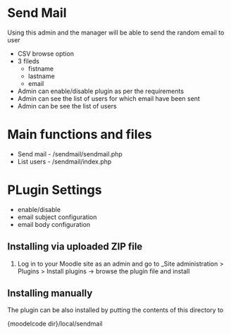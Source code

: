 # Send Mail #

Using this admin and the manager will be able to send the random email to user
 - CSV browse option
 - 3 fileds
    - fistname
    - lastname
    -  email
 - Admin can enable/disable plugin as per the requirements
 - Admin can see the list of users for which email have been sent
 - Admin can be see the list of users

#  Main functions and files #

- Send mail  - /sendmail/sendmail.php
- List users - /sendmail/index.php

#  PLugin Settings #

- enable/disable
- email subject configuration
- email body configuration
 
## Installing via uploaded ZIP file ##

1. Log in to your Moodle site as an admin and go to _Site administration >
   Plugins > Install plugins -> browse the plugin file and install

## Installing manually ##

The plugin can be also installed by putting the contents of this directory to

{moodelcode dir}/local/sendmail

